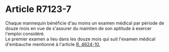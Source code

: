 # Article R7123-7

  
Chaque mannequin bénéficie d'au moins un examen médical par période de douze mois en vue de s'assurer du maintien de son aptitude à exercer l'emploi considéré.   
Le premier examen a lieu dans les douze mois qui suit l'examen médical d'embauche mentionné à l'article [R. 4624-10.][1]

 [1]: /affichCodeArticle.do?cidTexte=LEGITEXT000006072050&idArticle=LEGIARTI000018493144&dateTexte=&categorieLien=cid